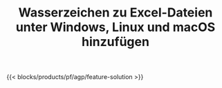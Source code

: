 ﻿---
title: Wasserzeichen zu Excel-Dateien unter Windows, Linux und macOS hinzufügen 
url: /de/watermark
description: Kostenlose App und APIs zum Hinzufügen von Bild- oder Textwasserzeichen zu XLS-, XLSX- und ODS-Dateien
---
{{< blocks/products/pf/agp/feature-solution >}} 

